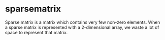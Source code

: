 # sparsematrix


Sparse matrix is a matrix which contains very few non-zero elements. When a sparse matrix is represented with a 2-dimensional array, we waste a lot of space to represent that matrix.

